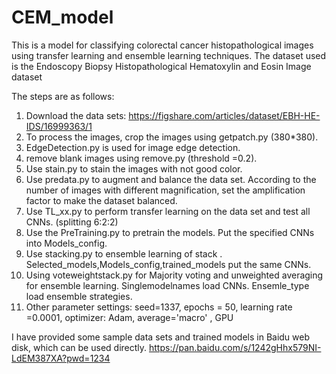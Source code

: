 # CEM_model
This is a model for classifying colorectal cancer histopathological images using transfer learning and ensemble learning techniques.
The dataset used is the Endoscopy Biopsy Histopathological Hematoxylin and Eosin Image dataset

The steps are as follows:
1. Download the data sets: https://figshare.com/articles/dataset/EBH-HE-IDS/16999363/1
2. To process the images, crop the images using getpatch.py (380*380).
3. EdgeDetection.py is used for image edge detection.
4. remove blank images using remove.py (threshold =0.2).
5. Use stain.py to stain the images with not good color.
6. Use predata.py to augment and balance the data set. According to the number of images with different magnification, set the amplification factor to make the dataset balanced.
7. Use TL_xx.py to perform transfer learning on the data set and test all CNNs. (splitting 6:2:2)
8. Use the PreTraining.py to pretrain the models. Put the specified CNNs into Models_config.
9. Use stacking.py to ensemble learning of stack . Selected_models,Models_config,trained_models put the same CNNs.
10. Using voteweightstack.py  for Majority voting and unweighted averaging for ensemble learning. Singlemodelnames load CNNs. Ensemle_type load ensemble strategies.
11. Other parameter settings:
seed=1337,
epochs = 50,
learning rate =0.0001,
optimizer: Adam,
average='macro' ,
GPU


I have provided some sample data sets and trained models in Baidu web disk, which can be used directly.
https://pan.baidu.com/s/1242gHhx579NI-LdEM387XA?pwd=1234
